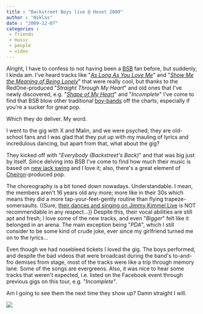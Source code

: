 ```yaml
---
title : "Backstreet Boys live @ Hovet 2009"
author : "Niklas"
date : "2009-12-07"
categories : 
 - friends
 - music
 - people
 - video
---
```


Alright, I have to confess to not having been a [BSB](http://en.wikipedia.org/wiki/Backstreet_Boys "Backstreet Boys") fan before, but suddenly, I kinda am. I've heard tracks like "_[As Long As You Love Me](http://en.wikipedia.org/wiki/As_Long_as_You_Love_Me "As Long as You Love Me")_" and "_[Show Me the Meaning of Being Lonely](http://en.wikipedia.org/wiki/Show_Me_the_Meaning_of_Being_Lonely "Show Me the Meaning of Being Lonely")_" that were really cool, but thanks to the RedOne-produced "_Straight Through My Heart_" and old ones that I've newly discovered, e.g. "_[Shape of My Heart](http://en.wikipedia.org/wiki/Shape_of_My_Heart "Shape of My Heart")_" and "_Incomplete_" I've come to find that BSB blow other traditional [boy-bands](http://en.wikipedia.org/wiki/Boy_band "Boy band") off the charts, especially if you're a sucker for great pop.

Which they do deliver. My word.

I went to the gig with X and Malin, and we were psyched; they are old-school fans and I was glad that they put up with my mauling of lyrics and incredulous dancing, but apart from that, what about the gig?

They kicked off with "_Everybody (Backstreet's Back)_" and that was big just by itself. Since delving into BSB I've come to find how much their music is based on [new jack swing](http://en.wikipedia.org/wiki/New_jack_swing "New jack swing") and I love it; also, there's a great element of [Cheiron](http://en.wikipedia.org/wiki/Cheiron%20Studios)\-produced pop.

The choreography is a bit toned down nowadays. Understandable. I mean, the members aren't 16 years old any more; more like in their 30s which means they did a more tap-your-feet-gently routine than flying trapeze-somersaults. ((Sure, [their dances and singing on Jimmy Kimmel Live](http://www.youtube.com/watch?v=6Incs6VkWxY) is NOT recommendable in any respect...)) Despite this, their vocal abilities are still apt and fresh; I love some of the new tracks, and even "_Bigger_" felt like it belonged in an arena. The main exception being "_PDA_", which I still consider to be some kind of crude joke, ever since my girlfriend turned me on to the lyrics...

Even though we had nosebleed tickets I loved the gig. The boys performed, and despite the bad videos that were broadcast during the band's to-and-fro demises from stage, most of the tracks were like a trip through memory lane. Some of the songs are evergreens. Also, it was nice to hear some tracks that weren't expected, i.e. listed on the Facebook event through previous gigs on this tour, e.g. "_Incomplete_".

Am I going to see them the next time they show up? Damn straight I will.

![](http://img.zemanta.com/pixy.gif?x-id=60e54194-8285-4f14-915e-556876cf8ac3)
